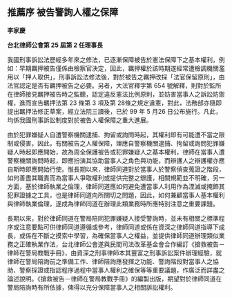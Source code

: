 ## 推薦序 被告警詢人權之保障

**李家慶**

**台北律師公會第 25 屆第 2 任理事長**

我國刑事訴訟法歷經多年來之修法，已逐漸保障被告於憲法保障下之基本權利，例如：早期羈押被告僅係由檢察官決定，因此，羈押權於該時期遂經常遭檢調機關濫用以「押人取供」，刑事訴訟法修法後，對於被告之羈押改採「法官保留原則」，由法官認定是否有羈押被告之必要。另者，大法官釋字第 654 號解釋，則對於監所在律師接見羈押被告時之監聽，認定違反憲法比例原則，並妨害當事人之訴訟防禦權，進而宣告羈押法第 23 條第 3 項及第 28條之規定違憲，對此，法務部亦隨即提出羈押法修正草案，經立法院三讀後，已於 99 年 5 月26 日公布施行。凡此，均係我國刑事訴訟制度對於被告人權保障之重大進展。

由於犯罪嫌疑人自遭警察機關逮捕、拘留或詢問時起，其權利即有可能遭不當之限制或侵害，因此，有關被告之人權保障，理應自警察機關逮捕、拘留或詢問犯罪嫌疑人時起即應開始，故為周全保護被告或犯罪嫌疑人之基本權利，律師在當事人遭警察機關詢問時起，即應扮演其協助當事人之角色與功能，而辯護人之辯護權亦應自斯時即應開始行使。惟長期以來，律師同道對於當事人於警察偵查蒐證之階段，如何善盡其職責而為當事人爭取權利或提供完整之辯護，相關規範並不明確，另一方面，基於律師執業之倫理，律師同道應如何避免遭當事人利用作為湮滅或掩飾其犯罪證據之工具，也是律師同道向所關切之問題，因此，如何兼顧當事人基本權利與律師執業倫理，遂成為律師同道在辦理此類業務時所應特別注意之重要課題。

長期以來，對於律師同道在警局陪同犯罪嫌疑人接受警詢時，並未有相關之標準程序或注意要點可供律師同道遵循或參考，律師同道或係在資深之律師同道指導下成長，或係在不斷之摸索中學習，為確保當事人之權益，並提供律師同道辦理類似業務之正確執業作法，台北律師公會遂與民間司法改革基金會合作編訂《搶救被告－律師在警局教戰手冊》，由資深之刑事律師本其豐富之刑事訴訟案件辦理經驗，就律師在警局陪詢前之準備工作、律師陪詢應發揮之功能、警詢階段對當事人之協助、警察採證或指認程序過程中當事人權利之確保等等重要議題，作廣泛而詳盡之論述說明。《搶救被告－律師在警局教戰手冊》的編製出版，期望對於律師同道在警局陪詢時有所依據，俾得以充分保障當事人之相關訴訟權利。
